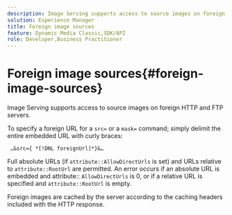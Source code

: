 ```yaml
---
description: Image Serving supports access to source images on foreign HTTP and FTP servers.
solution: Experience Manager
title: Foreign image sources
feature: Dynamic Media Classic,SDK/API
role: Developer,Business Practitioner
---
```


# Foreign image sources{#foreign-image-sources}

Image Serving supports access to source images on foreign HTTP and FTP servers.

To specify a foreign URL for a `src=` or a `mask=` command; simply delimit the entire embedded URL with curly braces:

` …&src={ *[!DNL foreignUrl]*}&…`

Full absolute URLs (if `attribute::AllowDirectUrls` is set) and URLs relative to `attribute::RootUrl` are permitted. An error occurs if an absolute URL is embedded and attribute:: `AllowDirectUrls` is 0, or if a relative URL is specified and `attribute::RootUrl` is empty.

Foreign images are cached by the server according to the caching headers included with the HTTP response. 
